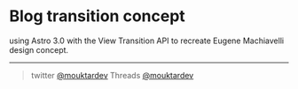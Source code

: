 # Blog transition concept

using Astro 3.0 with the View Transition API to recreate Eugene Machiavelli design concept.

---

> twitter [@mouktardev](https://twitter.com/mouktardev) Threads [@mouktardev](https://www.threads.net/@mouktardev)
